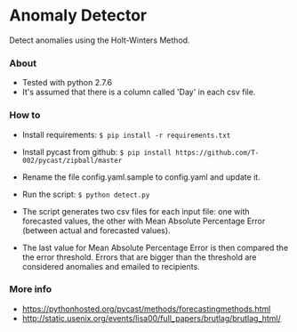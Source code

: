 # Anomaly Detector

Detect anomalies using the Holt-Winters Method.

### About
* Tested with python 2.7.6
* It's assumed that there is a column called 'Day' in each csv file.

### How to
* Install requirements: ````$ pip install -r requirements.txt````

* Install pycast from github: ````$ pip install https://github.com/T-002/pycast/zipball/master````

* Rename the file config.yaml.sample to config.yaml and update it.

* Run the script: ````$ python detect.py````

* The script generates two csv files for each input file: one with forecasted values,
 the other with Mean Absolute Percentage Error (between actual and forecasted values).
 
* The last value for Mean Absolute Percentage Error is then compared the the error threshold.
 Errors that are bigger than the threshold are considered anomalies and emailed to recipients.
 
 
### More info
* https://pythonhosted.org/pycast/methods/forecastingmethods.html
* http://static.usenix.org/events/lisa00/full_papers/brutlag/brutlag_html/
